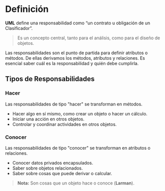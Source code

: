 # Definición

**UML** define una responsabilidad como “un contrato u obligación de un Clasificador”.  

>Es un concepto central, tanto para el análisis, como para el diseño de objetos.

Las responsabilidades son el punto de partida para definir atributos o métodos. De ellas derivamos los métodos, atributos y relaciones. Es esencial saber cuál es la responsabilidad y quién debe cumplirla.

## Tipos de Responsabilidades

### Hacer
Las responsabilidades de tipo "hacer" se transforman en métodos.

- Hacer algo en sí mismo, como crear un objeto o hacer un cálculo.
- Iniciar una acción en otros objetos.
- Controlar y coordinar actividades en otros objetos.

### Conocer
Las responsabilidades de tipo "conocer" se transforman en atributos o relaciones.

- Conocer datos privados encapsulados.
- Saber sobre objetos relacionados.
- Saber sobre cosas que puede derivar o calcular.

> **Nota:** Son cosas que un objeto hace o conoce (**Larman**).

